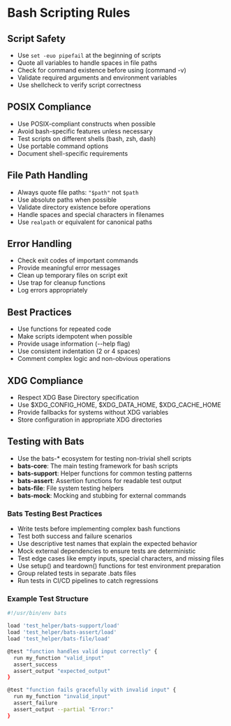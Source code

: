 # Bash Scripting Rules

## Script Safety
- Use `set -euo pipefail` at the beginning of scripts
- Quote all variables to handle spaces in file paths
- Check for command existence before using (command -v)
- Validate required arguments and environment variables
- Use shellcheck to verify script correctness

## POSIX Compliance
- Use POSIX-compliant constructs when possible
- Avoid bash-specific features unless necessary
- Test scripts on different shells (bash, zsh, dash)
- Use portable command options
- Document shell-specific requirements

## File Path Handling
- Always quote file paths: `"$path"` not `$path`
- Use absolute paths when possible
- Validate directory existence before operations
- Handle spaces and special characters in filenames
- Use `realpath` or equivalent for canonical paths

## Error Handling
- Check exit codes of important commands
- Provide meaningful error messages
- Clean up temporary files on script exit
- Use trap for cleanup functions
- Log errors appropriately

## Best Practices
- Use functions for repeated code
- Make scripts idempotent when possible
- Provide usage information (--help flag)
- Use consistent indentation (2 or 4 spaces)
- Comment complex logic and non-obvious operations

## XDG Compliance
- Respect XDG Base Directory specification
- Use $XDG_CONFIG_HOME, $XDG_DATA_HOME, $XDG_CACHE_HOME
- Provide fallbacks for systems without XDG variables
- Store configuration in appropriate XDG directories

## Testing with Bats
- Use the bats-* ecosystem for testing non-trivial shell scripts
- **bats-core**: The main testing framework for bash scripts
- **bats-support**: Helper functions for common testing patterns
- **bats-assert**: Assertion functions for readable test output
- **bats-file**: File system testing helpers
- **bats-mock**: Mocking and stubbing for external commands

### Bats Testing Best Practices
- Write tests before implementing complex bash functions
- Test both success and failure scenarios
- Use descriptive test names that explain the expected behavior
- Mock external dependencies to ensure tests are deterministic
- Test edge cases like empty inputs, special characters, and missing files
- Use setup() and teardown() functions for test environment preparation
- Group related tests in separate .bats files
- Run tests in CI/CD pipelines to catch regressions

### Example Test Structure
```bash
#!/usr/bin/env bats

load 'test_helper/bats-support/load'
load 'test_helper/bats-assert/load'
load 'test_helper/bats-file/load'

@test "function handles valid input correctly" {
  run my_function "valid_input"
  assert_success
  assert_output "expected_output"
}

@test "function fails gracefully with invalid input" {
  run my_function "invalid_input"
  assert_failure
  assert_output --partial "Error:"
}
```